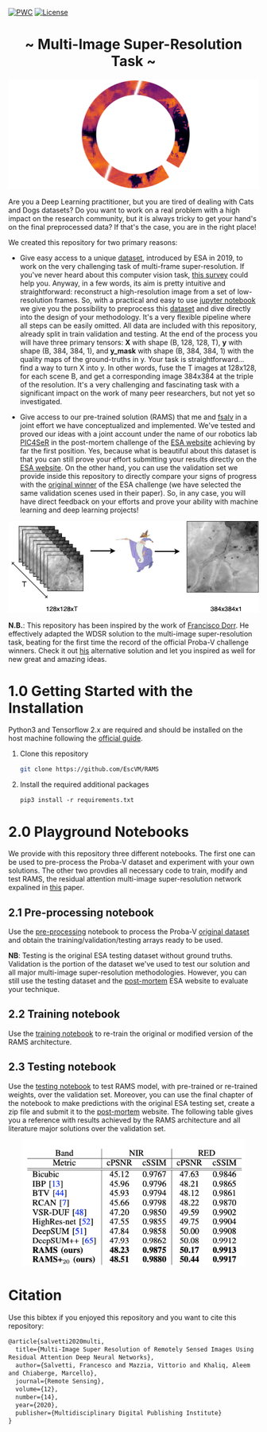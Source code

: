 [![PWC](https://img.shields.io/endpoint.svg?url=https://paperswithcode.com/badge/multi-image-super-resolution-of-remotely/multi-frame-super-resolution-on-proba-v)](https://paperswithcode.com/sota/multi-frame-super-resolution-on-proba-v?p=multi-image-super-resolution-of-remotely)
[![License](https://img.shields.io/badge/License-Apache%202.0-blue.svg)](https://opensource.org/licenses/Apache-2.0)

<h1 align="center"> ~ Multi-Image Super-Resolution Task ~ </h1>

![RAMS logo](media/proba_v_dataset_logo.png)

Are you a Deep Learning practitioner, but you are tired of dealing with Cats and Dogs datasets? Do you want to work on a real problem with a high impact on the research community, but it is always tricky to get your hand's on the final preprocessed data? If that's the case, you are in the right place!

We created this repository for two primary reasons:

- Give easy access to a unique [dataset](https://kelvins.esa.int/proba-v-super-resolution/data/), introduced by ESA in 2019, to work on the very challenging task of multi-frame super-resolution. If you've never heard about this computer vision task, [this survey](https://ieeexplore.ieee.org/abstract/document/8782382) could help you. Anyway, in a few words, its aim is pretty intuitive and straightforward: reconstruct a high-resolution image from a set of low-resolution frames. So, with a practical and easy to use [jupyter notebook](https://github.com/EscVM/RAMS/blob/master/preprocessing_dataset.ipynb) we give you the possibility to preprocess this [dataset](https://kelvins.esa.int/proba-v-super-resolution/data/) and dive directly into the design of your methodology. It's a very flexible pipeline where all steps can be easily omitted. All data are included with this repository, already split in train validation and testing. At the end of the process you will have three primary tensors: **X** with shape (B, 128, 128, T), **y** with shape (B, 384, 384, 1), and **y_mask** with shape (B, 384, 384, 1) with the quality maps of the ground-truths in y. Your task is straightforward... find a way to turn X into y. In other words, fuse the T images at 128x128, for each scene B, and get a corresponding image 384x384 at the triple of the resolution. It's a very challenging and fascinating task with a significant impact on the work of many peer researchers, but not yet so investigated.

- Give access to our pre-trained solution (RAMS) that me and [fsalv](https://github.com/fsalv) in a joint effort we have conceptualized and implemented. We've tested and proved our ideas with a joint account under the name of our robotics lab [PIC4SeR](https://pic4ser.polito.it/) in the post-mortem challenge of the [ESA website](https://kelvins.esa.int/proba-v-super-resolution-post-mortem/leaderboard/) achieving by far the first position. Yes, because what is beautiful about this dataset is that you can still prove your effort submitting your results directly on the [ESA website](https://kelvins.esa.int/proba-v-super-resolution-post-mortem/home/). On the other hand, you can use the validation set we provide inside this repository to directly compare your signs of progress with the [original winner](https://github.com/diegovalsesia/deepsum) of the ESA challenge (we have selected the same validation scenes used in their paper). So, in any case, you will have direct feedback on your efforts and prove your ability with machine learning and deep learning projects!

<p align="center">
<img src="media/misr_task.png" >
</p>

**N.B.**: This repository has been inspired by the work of [Francisco Dorr](https://github.com/frandorr/PROBA-V-3DWDSR). He effectively adapted the WDSR solution to the multi-image super-resolution task, beating for the first time the record of the official Proba-V challenge winners.
Check it out [his](https://github.com/frandorr/PROBA-V-3DWDSR) alternative solution and let you inspired as well for new great and amazing ideas.

# 1.0 Getting Started with the Installation
Python3 and Tensorflow 2.x are required and should be installed on the host machine following the [official guide](https://www.tensorflow.org/install).


1. Clone this repository

   ```bash
   git clone https://github.com/EscVM/RAMS
   ```
2. Install the required additional packages 
   ```
   pip3 install -r requirements.txt
   ```
# 2.0 Playground Notebooks
We provide with this repository three different notebooks. The first one can be used to pre-process the Proba-V dataset and experiment with your own solutions. The other two provdies all necessary code to train, modify and test RAMS, the residual attention multi-image super-resolution network expalined in [this](https://www.mdpi.com/2072-4292/12/14/2207) paper.

## 2.1 Pre-processing notebook
Use the [pre-processing](https://github.com/EscVM/RAMS/blob/master/preprocessing_dataset.ipynb) notebook to process the Proba-V [original dataset](https://kelvins.esa.int/proba-v-super-resolution/data/) and obtain the training/validation/testing arrays ready to be used.

**NB**: Testing is the original ESA testing dataset without ground truths. Validation is the portion of the dataset we've used to test our solution and all major multi-image super-resolution methodologies. However, you can still use the testing dataset and the [post-mortem](https://kelvins.esa.int/proba-v-super-resolution-post-mortem/home/) ESA website to evaluate your technique.

## 2.2 Training notebook
Use the [training notebook](https://github.com/EscVM/RAMS/blob/master/train_RAMS_network.ipynb) to re-train the original or modified version of the RAMS architecture.

## 2.3 Testing notebook
Use the [testing notebook](https://github.com/EscVM/RAMS/blob/master/test_RAMS_network.ipynb) to test RAMS model, with pre-trained or re-trained weights, over the validation set. Moreover, you can use the final chapter of the notebook to make predictions with the original ESA testing set, create a zip file and submit it to the [post-mortem](https://kelvins.esa.int/proba-v-super-resolution-post-mortem/home/) website.
The following table gives you a reference with results achieved by the RAMS architecture and all literature major solutions over the validation set.
<p align="center">
<img src="media/probav_results_summary.png" width="450px">
</p>

# Citation
Use this bibtex if you enjoyed this repository and you want to cite this repository:

```
@article{salvetti2020multi,
  title={Multi-Image Super Resolution of Remotely Sensed Images Using Residual Attention Deep Neural Networks},
  author={Salvetti, Francesco and Mazzia, Vittorio and Khaliq, Aleem and Chiaberge, Marcello},
  journal={Remote Sensing},
  volume={12},
  number={14},
  year={2020},
  publisher={Multidisciplinary Digital Publishing Institute}
}
```
